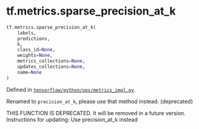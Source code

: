 <div itemscope itemtype="http://developers.google.com/ReferenceObject">
<meta itemprop="name" content="tf.metrics.sparse_precision_at_k" />
</div>

# tf.metrics.sparse_precision_at_k

``` python
tf.metrics.sparse_precision_at_k(
    labels,
    predictions,
    k,
    class_id=None,
    weights=None,
    metrics_collections=None,
    updates_collections=None,
    name=None
)
```



Defined in [`tensorflow/python/ops/metrics_impl.py`](https://www.tensorflow.org/code/tensorflow/python/ops/metrics_impl.py).

Renamed to `precision_at_k`, please use that method instead. (deprecated)

THIS FUNCTION IS DEPRECATED. It will be removed in a future version.
Instructions for updating:
Use precision_at_k instead